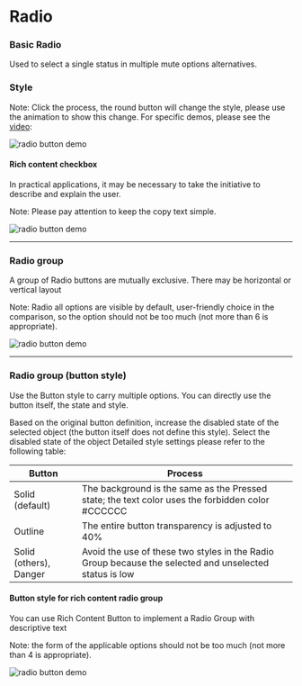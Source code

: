 <div class="guideline buttons">
  <div class="container">
    <h1>Radio</h1>
    <h3>Basic Radio</h3>
    <p>Used to select a single status in multiple mute options alternatives.</p>
    <h3>Style</h3>
    <div class="row">
      <div class="col-md-4">
        <p class="hint">Note: Click the process, the round button will change the style, please use the animation to show this change. For
          specific demos, please see the
          <a href="https: //goo.gl/Drdhgw">video</a>:</p>
      </div>
      <div class="col-md-8">
        <img src="/static/image/guideline-sc/sc-radio-style.svg" alt="radio button demo" class="img-responsive">
      </div>
    </div>
    <div class="row">
      <div class="col-md-4">
        <h4>Rich content checkbox</h4>
        <p>In practical applications, it may be necessary to take the initiative to describe and explain the user.</p>
        <p class="hint">Note: Please pay attention to keep the copy text simple.</p>
      </div>
      <div class="col-md-8">
          <img src="/static/image/guideline-sc/sc-radio-rich.svg" alt="radio button demo" class="img-responsive">
        </div>
    </div>
    <hr>
    <h3>Radio group</h3>
    <div class="row">
      <div class="col-md-4">
        <p>A group of Radio buttons are mutually exclusive. There may be horizontal or vertical layout</p>
        <p class="hint">Note: Radio all options are visible by default, user-friendly choice in the comparison, so the option should not
          be too much (not more than 6 is appropriate).</p>
      </div>
      <div class="col-md-8">
        <img src="/static/image/guideline-sc/sc-radio-group.svg" alt="radio button demo" class="img-responsive">
      </div>
    </div>
    <hr>
    <h3>Radio group (button style)</h3>
    <div class="row">
      <div class="col-md-6">
        <p>Use the Button style to carry multiple options. You can directly use the button itself, the state and style.</p>
        <p>Based on the original button definition, increase the disabled state of the selected object (the button itself does
          not define this style). Select the disabled state of the object Detailed style settings please refer to the following
          table:</p>
        <table class="table cs">
          <thead>
            <tr>
              <th>Button</th>
              <th>Process</th>
            </tr>
          </thead>
          <tbody>
            <tr>
              <td>Solid (default)</td>
              <td>The background is the same as the Pressed state; the text color uses the forbidden color #CCCCCC</td>
            </tr>
            <tr>
              <td>Outline</td>
              <td>The entire button transparency is adjusted to 40%</td>
            </tr>
            <tr>
              <td>Solid (others), Danger</td>
              <td>Avoid the use of these two styles in the Radio Group because the selected and unselected status is low</td>
            </tr>
          </tbody>
        </table>
        <h4>Button style for rich content radio group</h4>
        <p>You can use Rich Content Button to implement a Radio Group with descriptive text</p>
        <p class="hiint">Note: the form of the applicable options should not be too much (not more than 4 is appropriate).</p>
      </div>
      <div class="col-md-6">
        <img src="/static/image/guideline-sc/sc-radio-button-rich.svg" alt="radio button demo" class="img-responsive">
      </div>
    </div>
  </div>
</div>